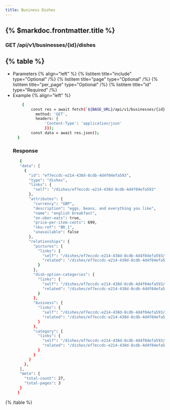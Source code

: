 ```yaml
---
title: Business Dishes
---
```


## {% $markdoc.frontmatter.title %}

 ### GET /api/v1/businesses/{id}/dishes
{% table %}
---
* Parameters {% align="left" %}
  {% listitem title="include" type="Optional" /%}
  {% listitem title="page" type="Optional" /%}
  {% listitem title="per_page" type="Optional" /%}
  {% listitem title="id" type="Required" /%}
* Example {% align="left" %}
  ```bash
      {
          const res = await fetch(`${BASE_URL}/api/v1/businesses/{id}/dishes`, {
            method: 'GET',
            headers: {
                'Content-Type': 'application/json'
                }});
          const data = await res.json();
    }
  ```
  ### Response
  ```bash
     {
     "data": [
       {
         "id": "ef7eccdc-e214-438d-8cdb-4d4f04efa593",
         "type": "dishes",
         "links": {
           "self": "/dishes/ef7eccdc-e214-438d-8cdb-4d4f04efa593"
         },
         "attributes": {
           "currency": "GBP",
           "description": "eggs, beans, and everything you like",
           "name": "english breakfast",
           "on-uber-eats": true,
           "price-per-item-cents": 699,
           "sku-ref": "BR_1",
           "unavailable": false
         },
         "relationships": {
           "pictures": {
             "links": {
               "self": "/dishes/ef7eccdc-e214-438d-8cdb-4d4f04efa593/relationships/pictures",
               "related": "/dishes/ef7eccdc-e214-438d-8cdb-4d4f04efa593/pictures"
             }
           },
           "dish-option-categories": {
             "links": {
               "self": "/dishes/ef7eccdc-e214-438d-8cdb-4d4f04efa593/relationships/dish-option-categories",
               "related": "/dishes/ef7eccdc-e214-438d-8cdb-4d4f04efa593/dish-option-categories"
             }
           },
           "business": {
             "links": {
               "self": "/dishes/ef7eccdc-e214-438d-8cdb-4d4f04efa593/relationships/business",
               "related": "/dishes/ef7eccdc-e214-438d-8cdb-4d4f04efa593/business"
             }
           },
           "category": {
             "links": {
               "self": "/dishes/ef7eccdc-e214-438d-8cdb-4d4f04efa593/relationships/category",
               "related": "/dishes/ef7eccdc-e214-438d-8cdb-4d4f04efa593/category"
             }
           }
         }
       },
     ],
     "meta": {
       "total-count": 27,
       "total-pages": 3
     }
    }

  ```
{% /table %}